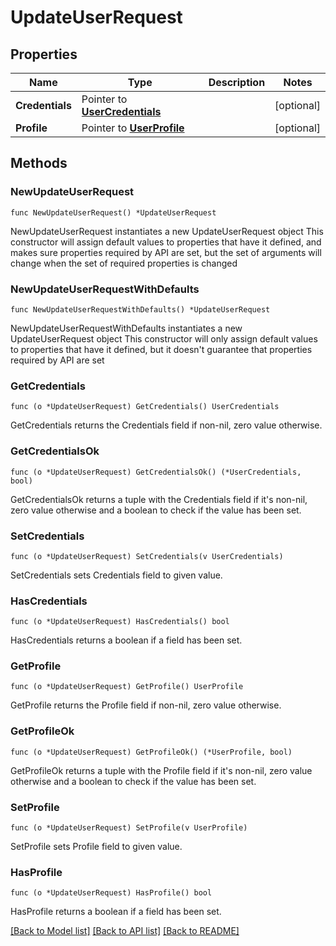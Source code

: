 # UpdateUserRequest

## Properties

Name | Type | Description | Notes
------------ | ------------- | ------------- | -------------
**Credentials** | Pointer to [**UserCredentials**](UserCredentials.md) |  | [optional] 
**Profile** | Pointer to [**UserProfile**](UserProfile.md) |  | [optional] 

## Methods

### NewUpdateUserRequest

`func NewUpdateUserRequest() *UpdateUserRequest`

NewUpdateUserRequest instantiates a new UpdateUserRequest object
This constructor will assign default values to properties that have it defined,
and makes sure properties required by API are set, but the set of arguments
will change when the set of required properties is changed

### NewUpdateUserRequestWithDefaults

`func NewUpdateUserRequestWithDefaults() *UpdateUserRequest`

NewUpdateUserRequestWithDefaults instantiates a new UpdateUserRequest object
This constructor will only assign default values to properties that have it defined,
but it doesn't guarantee that properties required by API are set

### GetCredentials

`func (o *UpdateUserRequest) GetCredentials() UserCredentials`

GetCredentials returns the Credentials field if non-nil, zero value otherwise.

### GetCredentialsOk

`func (o *UpdateUserRequest) GetCredentialsOk() (*UserCredentials, bool)`

GetCredentialsOk returns a tuple with the Credentials field if it's non-nil, zero value otherwise
and a boolean to check if the value has been set.

### SetCredentials

`func (o *UpdateUserRequest) SetCredentials(v UserCredentials)`

SetCredentials sets Credentials field to given value.

### HasCredentials

`func (o *UpdateUserRequest) HasCredentials() bool`

HasCredentials returns a boolean if a field has been set.

### GetProfile

`func (o *UpdateUserRequest) GetProfile() UserProfile`

GetProfile returns the Profile field if non-nil, zero value otherwise.

### GetProfileOk

`func (o *UpdateUserRequest) GetProfileOk() (*UserProfile, bool)`

GetProfileOk returns a tuple with the Profile field if it's non-nil, zero value otherwise
and a boolean to check if the value has been set.

### SetProfile

`func (o *UpdateUserRequest) SetProfile(v UserProfile)`

SetProfile sets Profile field to given value.

### HasProfile

`func (o *UpdateUserRequest) HasProfile() bool`

HasProfile returns a boolean if a field has been set.


[[Back to Model list]](../README.md#documentation-for-models) [[Back to API list]](../README.md#documentation-for-api-endpoints) [[Back to README]](../README.md)


